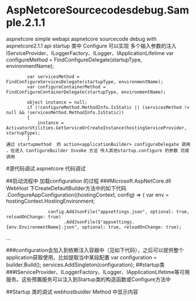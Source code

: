 # AspNetcoreSourcecodesdebug.Sample.2.1.1



aspnetcore simple webapi  aspnetcore sourcecode  debug  with aspnetcore2.1.1 api
	startup 类中 Configure 可以实现 多个输入参数的注入 IServiceProvider、ILoggerFactory、ILogger、IApplicationLifetime
            var configureMethod = FindConfigureDelegate(startupType, environmentName);

            var servicesMethod = FindConfigureServicesDelegate(startupType, environmentName);
            var configureContainerMethod = FindConfigureContainerDelegate(startupType, environmentName);

            object instance = null;
            if (!configureMethod.MethodInfo.IsStatic || (servicesMethod != null && !servicesMethod.MethodInfo.IsStatic))
            {
                instance = ActivatorUtilities.GetServiceOrCreateInstance(hostingServiceProvider, startupType);
            }
	通过 startupmethod  的 action<applicationBuilder> configureDelegate 调用 ，在进入 ConfigureBuilder Invoke 方法 传入其他startup.configure 的参数 完成调用


#源代码调试   aspnetcore 代码调试

##启动流程中 加载configuration 的过程
###Microsoft.AspNetCore.dll WebHost 下CreateDefaultBuilder方法中的如下代码
                .ConfigureAppConfiguration((hostingContext, config) =>
                {
                    var env = hostingContext.HostingEnvironment;

                    config.AddJsonFile("appsettings.json", optional: true, reloadOnChange: true)
                          .AddJsonFile($"appsettings.{env.EnvironmentName}.json", optional: true, reloadOnChange: true);
...

###configuration会加入到依赖注入容器中（见如下代码），之后可以提供整个application获取使用，比如提取当中某段配置
            var configuration = builder.Build();
            services.AddSingleton<IConfiguration>(configuration);
##startup类
###IServiceProvider、ILoggerFactory、ILogger、IApplicationLifetime等可用服务。这些预置服务可以注入到Startup类的构造函数或Configure方法中

##Startup 类的调试
webhostbuidler Method 中显示内容
